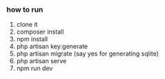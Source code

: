 ### how to run
1. clone it
2. composer install
3. npm install
4. php artisan key:generate
5. php artisan migrate (say yes for generating sqlite)
6. php artisan serve
7. npm run dev
